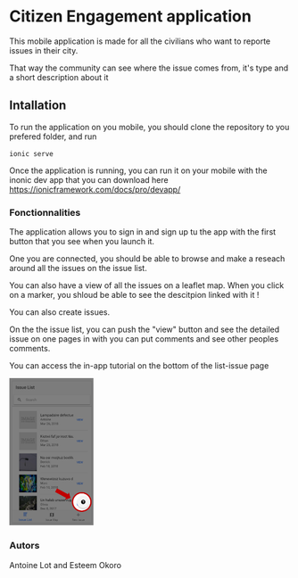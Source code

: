 # Citizen Engagement application

This mobile application is made for all the civilians who want to reporte issues in their city.

That way the community can see where the issue comes from, it's type and a short description about it

## Intallation

To run the application on you mobile, you should clone the repository to you prefered folder, and
run

```
ionic serve
```

Once the application is running, you can run it on your mobile with the inonic dev app that you can download here https://ionicframework.com/docs/pro/devapp/


### Fonctionnalities

The application allows you to sign in and sign up tu the app with the first button that you see when you launch it.

One you are connected, you should be able to browse and make a reseach around all the issues on the issue list.

You can also have a view of all the issues on a leaflet map. When you click on a marker, you shloud be able to see the descitpion linked with it !

You can also create issues.

On the the issue list, you can push the "view" button and see the detailed issue on one pages in with you can put comments and see other peoples comments.

You can access the in-app tutorial on the bottom of the list-issue page

<img src="https://github.com/est66/Application-Mobile-Project-Antoine-Esteem/blob/master/src/assets/imgs/tuto.PNG" width="30%" height="30%" title="Access Tutorial">

### Autors

Antoine Lot and Esteem Okoro
